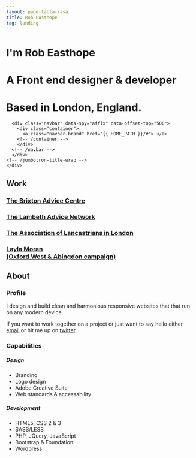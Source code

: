 ```yaml
---
layout: page-tabla-rasa
title: Rob Easthope
tag: landing
---
```

<div class="jumbotron">
  <div class="jumbotron-content-wrap">
    <div class="brand"> </div>
    <div class="jumbotron-title-wrap">
      <h1>I'm Rob Easthope</h1>
      <h1>A Front end designer &amp; developer</h1>
      <h1>Based in London, England.</h1>

      <div class="navbar" data-spy="affix" data-offset-top="500">
        <div class="container">
          <a class="navbar-brand" href="{{ HOME_PATH }}/#"> </a> 
        <!-- /container -->
        </div>
      <!-- /navbar -->
      </div>
    <!-- /jumbotron-title-wrap -->
    </div>
  <!-- /jumbotron-content-wrap -->
  </div>
<!-- /Jumbotron -->
</div>
<section class="portfolio">
  <div class="container">
    <a id="portfolio"></a>
    <div class="row">
      <div class="col-12 cold-md-12 col-lg-12">
        <h2 class="section-header">Work</h2>
      </div>
      <div class="thumbnails">
        <div class="col col-6 col-md-4 col-lg-3">
          <div class="thumbnail brixton">
            <a class="thumbnail-rollover" href="http://www.brixtonadvice.org.uk.php53-6.ord1-1.websitetestlink.com/">
              <h3 class="portfolio-title thumbnail-text-wrap">The Brixton Advice Centre</h3>
            </a>
          </div>
        </div>
        <div class="col col-6 col-md-4 col-lg-3">
          <div class="thumbnail lambeth">
            <a class="thumbnail-rollover" href="http://www.lambethadvice.org.uk/">
              <div class="thumbnail-text-wrap">
                <h3 class="portfolio-title">The Lambeth Advice Network</h3>
              </div>
            </a>
          </div>
        </div>
        <div class="col col-6 col-md-4 col-lg-3">
          <div class="thumbnail lancastrians">
            <a class="thumbnail-rollover" href="http://lancastriansinlondon.org.uk">
              <div class="thumbnail-text-wrap">
                <h3 class="portfolio-title">The Association of Lancastrians in London</h3>
              </div>
            </a>
          </div>
        </div>
        <!--
        <div class="col col-6 col-md-4 col-lg-3">
          <div class="thumbnail eufn">
            <a class="thumbnail-rollover" href="#">
              <div class="thumbnail-text-wrap">
                <h3 class="portfolio-title">The European Union Families Network</h3>
              </div>
            </a>
          </div>
        </div>
        <div class="col col-6 col-md-4 col-lg-3">
          <div class="thumbnail ambr">
            <a class="thumbnail-rollover" href="#">
              <div class="thumbnail-text-wrap">
                  <h3 class="portfolio-title">AMBR Media</h3>
              </div>
            </a>
          </div>
        </div>
      -->
        <div class="col col-6 col-md-4 col-lg-3">
          <div class="thumbnail layla">
            <a class="thumbnail-rollover" href="http://www.laylamoran.com/">
              <div class="thumbnail-text-wrap">
                <h3 class="portfolio-title">Layla Moran<br>(Oxford West &amp; Abingdon campaign)</h3>
              </div>
            </a>
          </div>
        </div>
        <!--
        <div class="col col-6 col-md-4 col-lg-3">
          <div class="thumbnail saffron">
            <a class="thumbnail-rollover" href="#">
              <div class="thumbnail-text-wrap">
                <h3 class="portfolio-title">Portfolio</h3>
              </div>
            </a>
          </div>
        </div>
        <div class="col col-6 col-md-4 col-lg-3">
          <div class="thumbnail swimlondon">
            <a class="thumbnail-rollover" href="#">
              <div class="thumbnail-text-wrap">
                <h3 class="portfolio-title">Swim London</h3>
              </div>
            </a>
          </div>
        </div>
        <div class="col col-6 col-md-4 col-lg-3">
          <div class="thumbnail waterleaf">
            <a class="thumbnail-rollover" href="#">
              <div class="thumbnail-text-wrap">
                <h3 class="portfolio-title">Waterleaf</h3>
              </div>
            </a>
          </div>
        </div>
        -->
      </div>
    </div>
  </div>
</section>

<section class="profile">
  <a id="about"> </a>
  <div class="container">
    <div class="row">
      <div class="col-lg-12">
        <h2 class="section-header">About</h2>
      </div>
      <div class="col-lg-10 col-offset-1">
        <div class="row">
          <section class="about">
            <div class="col-12 col-md-12 col-lg-6">
              <h3 class="profile-header">Profile</h3>
              <p>I design and build clean and harmonious responsive websites that that run on any modern device.</p>
              <p>If you want to work together on a project or just want to say hello either <a href="mailto: robeasthope@gmail.com">email</a> or hit me up on <a href="https://twitter.com/RobEasthope">twitter</a>.</p>
            </div>
          </section>
          <section class="profile-details">
            <a id="contact"> </a>
              <div class="col-12 col-md-12 col-lg-6">
                <h3>Capabilities</h3>
              </div>
              <div class="col-12 col-md-6 col-lg-3">
                <h5>Design</h5>
                <ul>
                  <li>Branding</li>
                  <li>Logo design</li>
                  <li>Adobe Creative Suite</li>
                  <li>Web standards &amp; accessability</li>
                </ul>
            </div>
            <div class="col-12 col-md-6 col-lg-3">
              <h5>Development</h5>
              <ul>
                <li>HTML5, CSS 2 &amp; 3</li>
                <li>SASS/LESS</li>
                <li>PHP, JQuery, JavaScript</li>
                <li>Bootstrap &amp; Foundation</li>
                <li>Wordpress</li>
              </ul>
            </div>
          </section>
        </div>
      </div>
    </div>
  </div>
</section>
